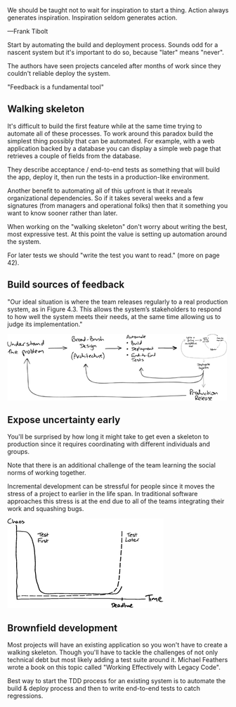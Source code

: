 We should be taught not to wait for inspiration to start a thing. Action always generates inspiration. Inspiration seldom generates action.

—Frank Tibolt

Start by automating the build and deployment process. Sounds odd for a nascent system but it's important to do so, because "later" means "never".

The authors have seen projects canceled after months of work since they couldn't reliable deploy the system.

"Feedback is a fundamental tool"

## Walking skeleton

It's difficult to build the first feature while at the same time trying to automate all of these processes. To work around this paradox build the simplest thing possibly that can be automated. For example, with a web application backed by a database you can display a simple web page that retrieves a couple of fields from the database.

They describe acceptance / end-to-end tests as something that will build the app, deploy it, then run the tests in a production-like environment.

Another benefit to automating all of this upfront is that it reveals organizational dependencies. So if it takes several weeks and a few signatures (from managers and operational folks) then that it something you want to know sooner rather than later.

When working on the "walking skeleton" don't worry about writing the best, most expressive test. At this point the value is setting up automation around the system.

For later tests we should "write the test you want to read." (more on page 42).

## Build sources of feedback

"Our ideal situation is where the team releases regularly to a real production system, as in Figure 4.3. This allows the system’s stakeholders to respond to how well the system meets their needs, at the same time allowing us to judge its implementation."

<img src="./images/requirements-feedback-loop.jpg" />

## Expose uncertainty early

You'll be surprised by how long it might take to get even a skeleton to production since it requires coordinating with different individuals and groups.

Note that there is an additional challenge of the team learning the social norms of working together.

Incremental development can be stressful for people since it moves the stress of a project to earlier in the life span. In traditional software approaches this stress is at the end due to all of the teams integrating their work and squashing bugs.

<img src="./images/testing-and-uncertainty-relationship.jpg" />

## Brownfield development

Most projects will have an existing application so you won't have to create a walking skeleton. Though you'll have to tackle the challenges of not only technical debt but most likely adding a test suite around it. Michael Feathers wrote a book on this topic called "Working Effectively with Legacy Code".

Best way to start the TDD process for an existing system is to automate the build & deploy process and then to write end-to-end tests to catch regressions.

